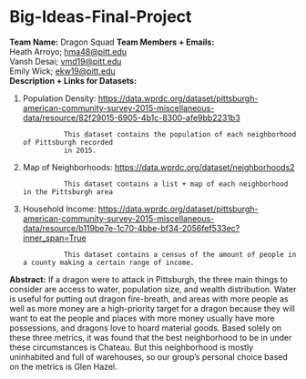 # Big-Ideas-Final-Project

**Team Name:** Dragon Squad
**Team Members + Emails:**  
Heath Arroyo; hma48@pitt.edu  
Vansh Desai; vmd19@pitt.edu  
Emily Wick; ekw19@pitt.edu   
**Description + Links for Datasets:**
1. Population Density: https://data.wprdc.org/dataset/pittsburgh-american-community-survey-2015-miscellaneous-data/resource/82f29015-6905-4b1c-8300-afe9bb2231b3

                 This dataset contains the population of each neighborhood of Pittsburgh recorded  
                 in 2015.

2. Map of Neighborhoods: https://data.wprdc.org/dataset/neighborhoods2

                 This dataset contains a list + map of each neighborhood in the Pittsburgh area
       
3. Household Income: https://data.wprdc.org/dataset/pittsburgh-american-community-survey-2015-miscellaneous-data/resource/b119be7e-1c70-4bbe-bf34-2056fef533ec?inner_span=True

                 This dataset contains a census of the amount of people in a county making a certain range of income.
                 
**Abstract:**
                 If a dragon were to attack in Pittsburgh, the three main things to consider are access to water, population size, and wealth distribution. 
                 Water is  useful for putting out dragon fire-breath, and areas with more people as well as more money are a high-priority target for a dragon 
                 because they will want to eat the people and places with more money usually have more possessions, and dragons love to hoard material goods. 
                 Based solely on these three metrics, it was found that the best neighborhood to be in under these circumstances is Chateau. 
                 But this neighborhood is mostly uninhabited and full of warehouses, so our group’s personal choice based on the metrics is Glen Hazel.
